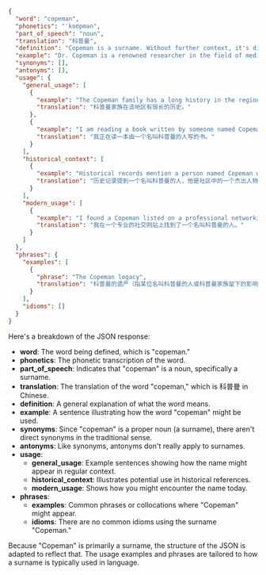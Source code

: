 ```json
{
  "word": "copeman",
  "phonetics": "ˈkoʊpmən",
  "part_of_speech": "noun",
  "translation": "科普曼",
  "definition": "Copeman is a surname. Without further context, it's difficult to provide a specific definition beyond it being a name.",
  "example": "Dr. Copeman is a renowned researcher in the field of medicine.",
  "synonyms": [],
  "antonyms": [],
  "usage": {
    "general_usage": [
      {
        "example": "The Copeman family has a long history in the region.",
        "translation": "科普曼家族在该地区有很长的历史。"
      },
      {
        "example": "I am reading a book written by someone named Copeman.",
        "translation": "我正在读一本由一个名叫科普曼的人写的书。"
      }
    ],
    "historical_context": [
      {
        "example": "Historical records mention a person named Copeman who was a prominent figure in the community.",
        "translation": "历史记录提到一个名叫科普曼的人，他是社区中的一个杰出人物。"
      }
    ],
    "modern_usage": [
      {
        "example": "I found a Copeman listed on a professional networking site.",
        "translation": "我在一个专业的社交网站上找到了一个名叫科普曼的人。"
      }
    ]
  },
  "phrases": {
    "examples": [
      {
        "phrase": "The Copeman legacy",
        "translation": "科普曼的遗产（指某位名叫科普曼的人或科普曼家族留下的影响）"
      }
    ],
    "idioms": []
  }
}
```

Here's a breakdown of the JSON response:

*   **word**: The word being defined, which is "copeman."
*   **phonetics**: The phonetic transcription of the word.
*   **part\_of\_speech**:  Indicates that "copeman" is a noun, specifically a surname.
*   **translation**: The translation of the word "copeman," which is 科普曼 in Chinese.
*   **definition**:  A general explanation of what the word means.
*   **example**: A sentence illustrating how the word "copeman" might be used.
*   **synonyms**:  Since "copeman" is a proper noun (a surname), there aren't direct synonyms in the traditional sense.
*   **antonyms**:  Like synonyms, antonyms don't really apply to surnames.
*   **usage**:
    *   **general\_usage**: Example sentences showing how the name might appear in regular context.
    *   **historical\_context**: Illustrates potential use in historical references.
    *   **modern\_usage**: Shows how you might encounter the name today.
*   **phrases**:
    *   **examples**: Common phrases or collocations where "Copeman" might appear.
    *   **idioms**: There are no common idioms using the surname "Copeman."

Because "Copeman" is primarily a surname, the structure of the JSON is adapted to reflect that. The usage examples and phrases are tailored to how a surname is typically used in language.
 